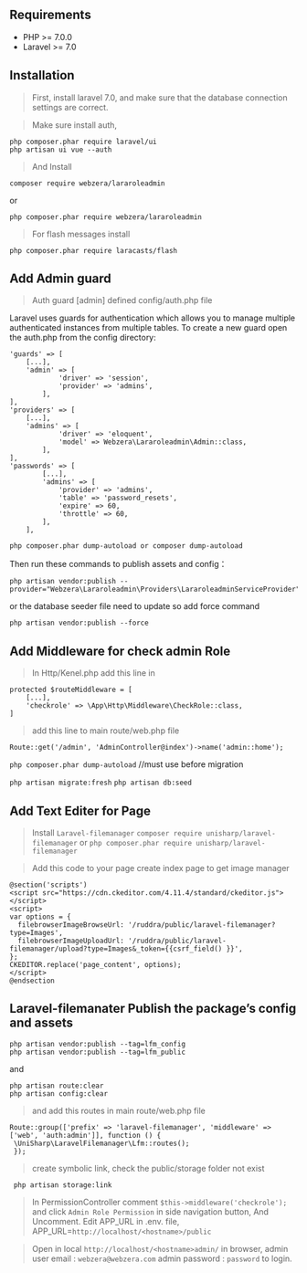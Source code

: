 Requirements
------------
 - PHP >= 7.0.0
 - Laravel >= 7.0

Installation
------------

> First, install laravel 7.0, and make sure that the database connection settings are correct.

> Make sure install auth,
```
php composer.phar require laravel/ui
php artisan ui vue --auth
```
> And Install
```
composer require webzera/lararoleadmin
```
  or
```
php composer.phar require webzera/lararoleadmin
```
> For flash messages install
```
php composer.phar require laracasts/flash
```

Add Admin guard
---------------

> Auth guard [admin] defined config/auth.php file

Laravel uses guards for authentication which allows you to manage multiple authenticated instances from multiple tables. To create a new guard open the auth.php from the config directory:
```
'guards' => [
	[...],
	'admin' => [
            'driver' => 'session',
            'provider' => 'admins',
        ],
],
'providers' => [
	[...],
	'admins' => [
            'driver' => 'eloquent',
            'model' => Webzera\Lararoleadmin\Admin::class,
        ],
],
'passwords' => [
        [...],
        'admins' => [
            'provider' => 'admins',
            'table' => 'password_resets',
            'expire' => 60,
            'throttle' => 60,
        ],
    ],
```    

```
php composer.phar dump-autoload or composer dump-autoload
``` 

Then run these commands to publish assets and config：

```
php artisan vendor:publish --provider="Webzera\Lararoleadmin\Providers\LararoleadminServiceProvider"
```
or the database seeder file need to update so add force command
```
php artisan vendor:publish --force
```
Add Middleware for check admin Role
-----------------------------------
> In Http/Kenel.php add this line in
```
protected $routeMiddleware = [
	[...],
	'checkrole' => \App\Http\Middleware\CheckRole::class,
]
```
> add this line to main route/web.php file
```
Route::get('/admin', 'AdminController@index')->name('admin::home');
```

```php composer.phar dump-autoload``` //must use before migration

```php artisan migrate:fresh```
```php artisan db:seed```

Add Text Editer for Page
------------------------
> Install ``` Laravel-filemanager ```
```composer require unisharp/laravel-filemanager```
or
```php composer.phar require unisharp/laravel-filemanager```

> Add this code to your page create index page to get image manager
```
@section('scripts')
<script src="https://cdn.ckeditor.com/4.11.4/standard/ckeditor.js"></script>
<script>
var options = {
  filebrowserImageBrowseUrl: '/ruddra/public/laravel-filemanager?type=Images',
  filebrowserImageUploadUrl: '/ruddra/public/laravel-filemanager/upload?type=Images&_token={{csrf_field() }}',
};
CKEDITOR.replace('page_content', options);
</script>
@endsection
```

Laravel-filemanater Publish the package’s config and assets
-----------------------------------------------------------

```
php artisan vendor:publish --tag=lfm_config
php artisan vendor:publish --tag=lfm_public
```
and
```
php artisan route:clear
php artisan config:clear
```
> and add this routes in main route/web.php file 

```
Route::group(['prefix' => 'laravel-filemanager', 'middleware' => ['web', 'auth:admin']], function () {
 \UniSharp\LaravelFilemanager\Lfm::routes();
 });
 ```
> create symbolic link, check the public/storage folder not exist

```
 php artisan storage:link
```
> In PermissionController comment `$this->middleware('checkrole');` and click `Admin Role Permission` in side navigation button, And Uncomment.
> Edit APP_URL in .env. file, APP_URL=`http://localhost/<hostname>/public`

> Open in local `http://localhost/<hostname>admin/` in browser, admin user email : `webzera@webzera.com`
admin password : `password` to login.